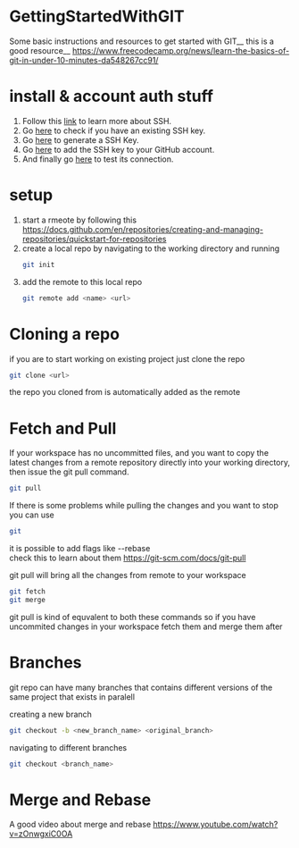 # GettingStartedWithGIT
Some basic instructions and resources to get started with GIT__
this is a good resource__ 
https://www.freecodecamp.org/news/learn-the-basics-of-git-in-under-10-minutes-da548267cc91/

# install & account auth stuff
1. Follow this [link](https://help.github.com/articles/about-ssh/) to learn more about SSH.
2. Go [here](https://help.github.com/articles/checking-for-existing-ssh-keys/) to check if you have an existing SSH key.
4. Go [here](https://help.github.com/articles/generating-a-new-ssh-key-and-adding-it-to-the-ssh-agent) to generate a SSH Key.
5. Go [here](https://help.github.com/articles/adding-a-new-ssh-key-to-your-github-account) to add the SSH key to your GitHub account.
6. And finally go [here](https://help.github.com/articles/testing-your-ssh-connection/) to test its connection.


# setup
1. start a rmeote by following this https://docs.github.com/en/repositories/creating-and-managing-repositories/quickstart-for-repositories
2. create a local repo by navigating to the working directory and running
   ```bash
   git init
   ```
3. add the remote to this local repo
   ```bash
   git remote add <name> <url>
   ```
# Cloning a repo
if you are to start working on existing project just clone the repo
```bash
git clone <url>
```
the repo you cloned from is automatically added as the remote 
# Fetch and Pull
If your workspace has no uncommitted files, and you want to copy the latest changes from a remote repository directly into your working directory, then issue the git pull command.
```bash
git pull
```
If there is some problems while pulling the changes and you want to stop you can use 
```bash
git 
```

it is possible to add flags like --rebase  
check this to learn about them 
https://git-scm.com/docs/git-pull


git pull will bring all the changes from remote to your workspace
```bash
git fetch
git merge
```
git pull is kind of equvalent to both these commands so if you have uncommited changes in your workspace fetch them and merge them after

# Branches
git repo can have many branches that contains different versions of the same project that exists in paralell

creating a new branch
```bash
git checkout -b <new_branch_name> <original_branch> 
```
navigating to different branches
```bash
git checkout <branch_name>
```

# Merge and Rebase
A good video about merge and rebase
https://www.youtube.com/watch?v=zOnwgxiC0OA



